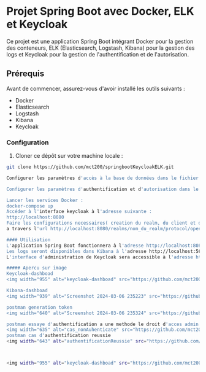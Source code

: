# Projet Spring Boot avec Docker, ELK et Keycloak

Ce projet est une application Spring Boot intégrant Docker pour la gestion des conteneurs, ELK (Elasticsearch, Logstash, Kibana) pour la gestion des logs et Keycloak pour la gestion de l'authentification et de l'autorisation.

## Prérequis

Avant de commencer, assurez-vous d'avoir installé les outils suivants :

- Docker
- Elasticsearch
- Logstash
- Kibana
- Keycloak

### Configuration

1. Cloner ce dépôt sur votre machine locale :

```bash
git clone https://github.com/mct200/springbootKeycloakELK.git

Configurer les paramètres d'accès à la base de données dans le fichier application.properties.

Configurer les paramètres d'authentification et d'autorisation dans le fichier application.properties et dans la configuration Keycloak.

Lancer les services Docker :
docker-compose up
Accéder à l'interface keycloak à l'adresse suivante :
http://localhost:8080
Faire les configurations necessaires( creation du realm, du client et de ses roles, creation de l'user et ses roles, generation du token pour ce user via postman
a travers l'url http://localhost:8080/realms/nom_du_realm/protocol/openid-connect/token avec le verbe post)

#### Utilisation
L'application Spring Boot fonctionnera à l'adresse http://localhost:8081/etudiant/*.
Les logs seront disponibles dans Kibana à l'adresse http://localhost:5601.
L'interface d'administration de Keycloak sera accessible à l'adresse http://localhost:8080/admin.

##### Apercu sur image
Keycloak-dashboad
<img width="955" alt="keycloak-dashboad" src="https://github.com/mct200/springbootKeycloakELK/assets/97558185/24eee065-13f4-48a4-9a01-afb235e2e28f">

Kibana-dashboad
<img width="939" alt="Screenshot 2024-03-06 235223" src="https://github.com/mct200/springbootKeycloakELK/assets/97558185/4103eda7-9b10-4a63-8bff-2179f8b9df2d">

postman generation token
<img width="640" alt="Screenshot 2024-03-06 235324" src="https://github.com/mct200/springbootKeycloakELK/assets/97558185/b7f66838-f16e-426f-9560-29c9a8ef4a72">

postman essaye d'authentification a une methode le droit d'acces admin
<img width="635" alt="cas_nonAuhenticate" src="https://github.com/mct200/springbootKeycloakELK/assets/97558185/24293ba0-f5a3-44b4-aac7-bdf6beeca9ff">
postman cas d'authentification reussie
<img width="643" alt="authentificationReussie" src="https://github.com/mct200/springbootKeycloakELK/assets/97558185/5b1d8756-4e0c-4324-83a1-5483496e7e5d">



<img width="955" alt="keycloak-dashboad" src="https://github.com/mct200/springbootKeycloakELK/assets/97558185/ca584530-c0d6-41ad-8641-e9e287c58ff6">


